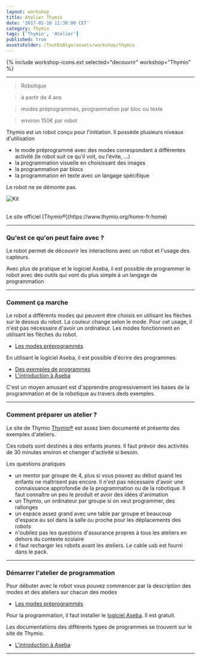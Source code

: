 ```yaml
---
layout: workshop
title: Atelier Thymio
date: '2017-01-10 11:30:00 CET'
category: Thymio
tags: ['Thymio', 'Atelier']
published: true
assetsFolder: /ToutEnAlgo/assets/workshop/thymio
---
```


{% include workshop-icons.ext selected="decouvrir" workshop="Thymio" %}

---

>    Robotique

>    à partir de 4 ans

>    modes préprogrammés, programmation par bloc ou texte

>    environ 150€ par robot


Thymio est un robot conçu pour l'initiation. Il possède plusieurs niveaux d'utilisation
- le mode préprogrammé avec des modes correspondant à différentes activité (le robot suit ce qu'il voit, ou l'évite, ...)
- la programmation visuelle en choisissant des images
- la programmation par blocs
- la programmation en texte avec un langage spécifique

Le robot ne se démonte pas.

![Kit]({{page.assetsFolder}}/thymio2.png)

<br>
Le site officiel [Thymio®](https://www.thymio.org/home-fr:home)


---

### Qu'est ce qu'on peut faire avec ?

Le robot permet de découvrir les interactions avec un robot et l'usage des capteurs.

Avec plus de pratique et le logiciel Aseba, il est possible de programmer le robot avec des outils qui vont du plus simple à un langage de programmation

---

### Comment ça marche

Le robot a différents modes qui peuvent être choisis en utilisant les flèches sur le dessus du robot.
La couleur change selon le mode.
Pour cet usage, il n'est pas nécessaire d'avoir un ordinateur. Les modes fonctionnent en utilisant les flèches du robot.

- [Les modes préprogrammés](https://www.thymio.org/fr:thymiostarting)

En utilisant le logiciel Aseba, il est possible d'écrire des programmes.

- [Des exemples de programmes](https://www.thymio.org/fr:thymio)
- [L'introduction à Aseba](https://www.thymio.org/fr:start)

C'est un moyen amusant est d'apprendre progressivement les bases de la programmation et de la robotique au travers deds exemples.

---

### Comment préparer un atelier ?

Le site de Thymio [Thymio®](https://www.thymio.org/home-fr:home) est assez bien documenté et présente des exemples d'ateliers.

Ces robots sont destinés à des enfants jeunes. Il faut prévoir des activités de 30 minutes environ et chenger d'activité si besoin.

Les questions pratiques
- un mentor par groupe de 4, plus si vous pouvez au début quand les enfants ne maîtrisent pas encore. Il n'est pas nécessaire d'avoir une connaissance approfondie de la programmation ou de la robotique. Il faut connaître un peu le produit et avoir des idées d'animation
- un Thymio, un ordinateur par groupe si on veut programmer, des rallonges
- un espace assez grand avec une table par groupe et beaucoup d'espace au sol dans la salle ou proche pour les déplacements des robots
- n'oubliez pas les questions d'assurance propres à tous les ateliers en dehors du contexte scolaire
- il faut recharger les robots avant les ateliers. Le cable usb est fourni dans le pack.

---

### Démarrer l'atelier de programmation

Pour débuter avec le robot vous pouvez commencer par la description des modes et des ateliers sur chacun des modes

- [Les modes préprogrammés](https://www.thymio.org/fr:thymiostarting)


Pour la programmation, il faut installer le [logiciel Aseba](https://www.thymio.org/fr:start). Il est gratuit.

Les documentations des différents types de programmes se trouvent sur le site de Thymio.

- [L'introduction à Aseba](https://www.thymio.org/fr:start)

---

